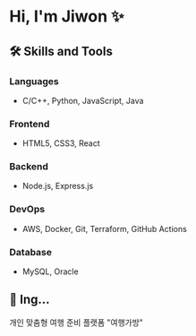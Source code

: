 # Hi, I'm Jiwon ✨

## 🛠 Skills and Tools
### Languages
- C/C++, Python, JavaScript, Java 

### Frontend
- HTML5, CSS3, React  

### Backend
- Node.js, Express.js  

### DevOps
- AWS, Docker, Git, Terraform, GitHub Actions  

### Database
- MySQL, Oracle  

## 🎯 Ing...
개인 맞춤형 여행 준비 플랫폼 "여행가방"


<!--
**jeonjionly/jeonjionly** is a ✨ _special_ ✨ repository because its `README.md` (this file) appears on your GitHub profile.

Here are some ideas to get you started:

- 🔭 I’m currently working on ...
- 🌱 I’m currently learning ...
- 👯 I’m looking to collaborate on ...
- 🤔 I’m looking for help with ...
- 💬 Ask me about ...
- 📫 How to reach me: ...
- 😄 Pronouns: ...
- ⚡ Fun fact: ...
-->
